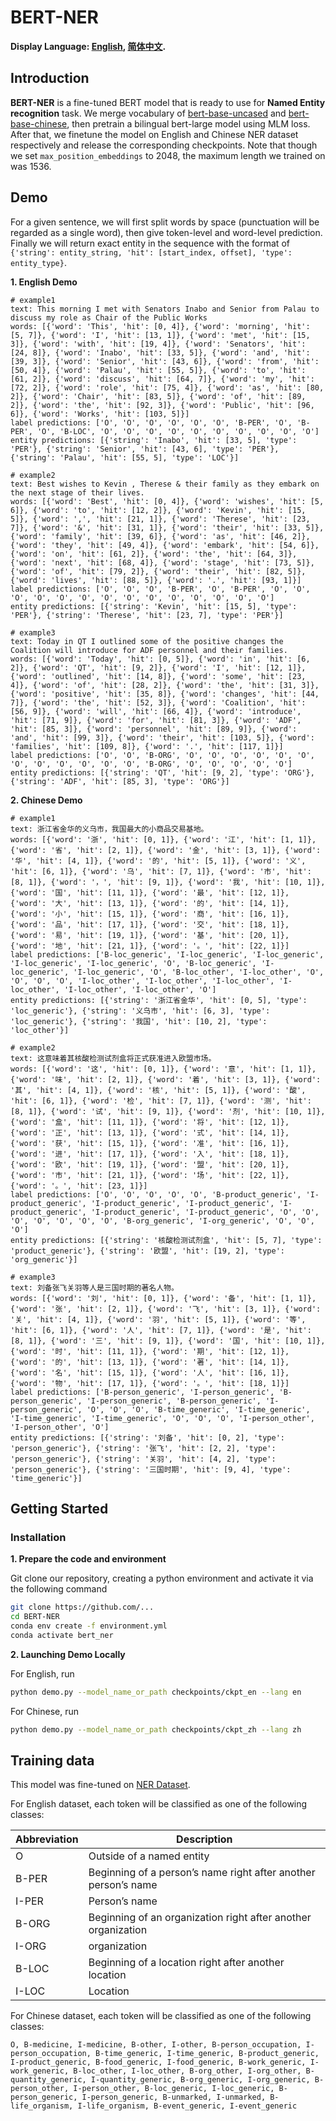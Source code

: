 # BERT-NER

**Display Language: [English](README.md), [简体中文](README_zh.md).**

## Introduction
**BERT-NER** is a fine-tuned BERT model that is ready to use for **Named Entity recognition** task. We merge vocabulary of [bert-base-uncased](https://huggingface.co/google-bert/bert-base-uncased) and [bert-base-chinese](https://huggingface.co/google-bert/bert-base-chinese), then pretrain a bilingual bert-large model using MLM loss. After that, we finetune the model on English and Chinese NER dataset respectively and release the corresponding checkpoints. Note that though we set `max_position_embeddings` to 2048, the maximum length we trained on was 1536.

## Demo
For a given sentence, we will first split words by space (punctuation will be regarded as a single word), then give token-level and word-level prediction. Finally we will return exact entity in the sequence with the  format of  `{'string': entity_string, 'hit': [start_index, offset], 'type': entity_type}`.

**1. English Demo**

```text
# example1
text: This morning I met with Senators Inabo and Senior from Palau to discuss my role as Chair of the Public Works
words: [{'word': 'This', 'hit': [0, 4]}, {'word': 'morning', 'hit': [5, 7]}, {'word': 'I', 'hit': [13, 1]}, {'word': 'met', 'hit': [15, 3]}, {'word': 'with', 'hit': [19, 4]}, {'word': 'Senators', 'hit': [24, 8]}, {'word': 'Inabo', 'hit': [33, 5]}, {'word': 'and', 'hit': [39, 3]}, {'word': 'Senior', 'hit': [43, 6]}, {'word': 'from', 'hit': [50, 4]}, {'word': 'Palau', 'hit': [55, 5]}, {'word': 'to', 'hit': [61, 2]}, {'word': 'discuss', 'hit': [64, 7]}, {'word': 'my', 'hit': [72, 2]}, {'word': 'role', 'hit': [75, 4]}, {'word': 'as', 'hit': [80, 2]}, {'word': 'Chair', 'hit': [83, 5]}, {'word': 'of', 'hit': [89, 2]}, {'word': 'the', 'hit': [92, 3]}, {'word': 'Public', 'hit': [96, 6]}, {'word': 'Works', 'hit': [103, 5]}]
label predictions: ['O', 'O', 'O', 'O', 'O', 'O', 'B-PER', 'O', 'B-PER', 'O', 'B-LOC', 'O', 'O', 'O', 'O', 'O', 'O', 'O', 'O', 'O', 'O']
entity predictions: [{'string': 'Inabo', 'hit': [33, 5], 'type': 'PER'}, {'string': 'Senior', 'hit': [43, 6], 'type': 'PER'}, {'string': 'Palau', 'hit': [55, 5], 'type': 'LOC'}]

# example2
text: Best wishes to Kevin , Therese & their family as they embark on the next stage of their lives.
words: [{'word': 'Best', 'hit': [0, 4]}, {'word': 'wishes', 'hit': [5, 6]}, {'word': 'to', 'hit': [12, 2]}, {'word': 'Kevin', 'hit': [15, 5]}, {'word': ',', 'hit': [21, 1]}, {'word': 'Therese', 'hit': [23, 7]}, {'word': '&', 'hit': [31, 1]}, {'word': 'their', 'hit': [33, 5]}, {'word': 'family', 'hit': [39, 6]}, {'word': 'as', 'hit': [46, 2]}, {'word': 'they', 'hit': [49, 4]}, {'word': 'embark', 'hit': [54, 6]}, {'word': 'on', 'hit': [61, 2]}, {'word': 'the', 'hit': [64, 3]}, {'word': 'next', 'hit': [68, 4]}, {'word': 'stage', 'hit': [73, 5]}, {'word': 'of', 'hit': [79, 2]}, {'word': 'their', 'hit': [82, 5]}, {'word': 'lives', 'hit': [88, 5]}, {'word': '.', 'hit': [93, 1]}]
label predictions: ['O', 'O', 'O', 'B-PER', 'O', 'B-PER', 'O', 'O', 'O', 'O', 'O', 'O', 'O', 'O', 'O', 'O', 'O', 'O', 'O', 'O']
entity predictions: [{'string': 'Kevin', 'hit': [15, 5], 'type': 'PER'}, {'string': 'Therese', 'hit': [23, 7], 'type': 'PER'}]

# example3
text: Today in QT I outlined some of the positive changes the Coalition will introduce for ADF personnel and their families.
words: [{'word': 'Today', 'hit': [0, 5]}, {'word': 'in', 'hit': [6, 2]}, {'word': 'QT', 'hit': [9, 2]}, {'word': 'I', 'hit': [12, 1]}, {'word': 'outlined', 'hit': [14, 8]}, {'word': 'some', 'hit': [23, 4]}, {'word': 'of', 'hit': [28, 2]}, {'word': 'the', 'hit': [31, 3]}, {'word': 'positive', 'hit': [35, 8]}, {'word': 'changes', 'hit': [44, 7]}, {'word': 'the', 'hit': [52, 3]}, {'word': 'Coalition', 'hit': [56, 9]}, {'word': 'will', 'hit': [66, 4]}, {'word': 'introduce', 'hit': [71, 9]}, {'word': 'for', 'hit': [81, 3]}, {'word': 'ADF', 'hit': [85, 3]}, {'word': 'personnel', 'hit': [89, 9]}, {'word': 'and', 'hit': [99, 3]}, {'word': 'their', 'hit': [103, 5]}, {'word': 'families', 'hit': [109, 8]}, {'word': '.', 'hit': [117, 1]}]
label predictions: ['O', 'O', 'B-ORG', 'O', 'O', 'O', 'O', 'O', 'O', 'O', 'O', 'O', 'O', 'O', 'O', 'B-ORG', 'O', 'O', 'O', 'O', 'O']
entity predictions: [{'string': 'QT', 'hit': [9, 2], 'type': 'ORG'}, {'string': 'ADF', 'hit': [85, 3], 'type': 'ORG'}]
```

**2. Chinese Demo**

```text
# example1
text: 浙江省金华的义乌市，我国最大的小商品交易基地。
words: [{'word': '浙', 'hit': [0, 1]}, {'word': '江', 'hit': [1, 1]}, {'word': '省', 'hit': [2, 1]}, {'word': '金', 'hit': [3, 1]}, {'word': '华', 'hit': [4, 1]}, {'word': '的', 'hit': [5, 1]}, {'word': '义', 'hit': [6, 1]}, {'word': '乌', 'hit': [7, 1]}, {'word': '市', 'hit': [8, 1]}, {'word': '，', 'hit': [9, 1]}, {'word': '我', 'hit': [10, 1]}, {'word': '国', 'hit': [11, 1]}, {'word': '最', 'hit': [12, 1]}, {'word': '大', 'hit': [13, 1]}, {'word': '的', 'hit': [14, 1]}, {'word': '小', 'hit': [15, 1]}, {'word': '商', 'hit': [16, 1]}, {'word': '品', 'hit': [17, 1]}, {'word': '交', 'hit': [18, 1]}, {'word': '易', 'hit': [19, 1]}, {'word': '基', 'hit': [20, 1]}, {'word': '地', 'hit': [21, 1]}, {'word': '。', 'hit': [22, 1]}]
label predictions: ['B-loc_generic', 'I-loc_generic', 'I-loc_generic', 'I-loc_generic', 'I-loc_generic', 'O', 'B-loc_generic', 'I-loc_generic', 'I-loc_generic', 'O', 'B-loc_other', 'I-loc_other', 'O', 'O', 'O', 'O', 'I-loc_other', 'I-loc_other', 'I-loc_other', 'I-loc_other', 'I-loc_other', 'I-loc_other', 'O']
entity predictions: [{'string': '浙江省金华', 'hit': [0, 5], 'type': 'loc_generic'}, {'string': '义乌市', 'hit': [6, 3], 'type': 'loc_generic'}, {'string': '我国', 'hit': [10, 2], 'type': 'loc_other'}]

# example2
text: 这意味着其核酸检测试剂盒将正式获准进入欧盟市场。
words: [{'word': '这', 'hit': [0, 1]}, {'word': '意', 'hit': [1, 1]}, {'word': '味', 'hit': [2, 1]}, {'word': '着', 'hit': [3, 1]}, {'word': '其', 'hit': [4, 1]}, {'word': '核', 'hit': [5, 1]}, {'word': '酸', 'hit': [6, 1]}, {'word': '检', 'hit': [7, 1]}, {'word': '测', 'hit': [8, 1]}, {'word': '试', 'hit': [9, 1]}, {'word': '剂', 'hit': [10, 1]}, {'word': '盒', 'hit': [11, 1]}, {'word': '将', 'hit': [12, 1]}, {'word': '正', 'hit': [13, 1]}, {'word': '式', 'hit': [14, 1]}, {'word': '获', 'hit': [15, 1]}, {'word': '准', 'hit': [16, 1]}, {'word': '进', 'hit': [17, 1]}, {'word': '入', 'hit': [18, 1]}, {'word': '欧', 'hit': [19, 1]}, {'word': '盟', 'hit': [20, 1]}, {'word': '市', 'hit': [21, 1]}, {'word': '场', 'hit': [22, 1]}, {'word': '。', 'hit': [23, 1]}]
label predictions: ['O', 'O', 'O', 'O', 'O', 'B-product_generic', 'I-product_generic', 'I-product_generic', 'I-product_generic', 'I-product_generic', 'I-product_generic', 'I-product_generic', 'O', 'O', 'O', 'O', 'O', 'O', 'O', 'B-org_generic', 'I-org_generic', 'O', 'O', 'O']
entity predictions: [{'string': '核酸检测试剂盒', 'hit': [5, 7], 'type': 'product_generic'}, {'string': '欧盟', 'hit': [19, 2], 'type': 'org_generic'}]

# example3
text: 刘备张飞关羽等人是三国时期的著名人物。
words: [{'word': '刘', 'hit': [0, 1]}, {'word': '备', 'hit': [1, 1]}, {'word': '张', 'hit': [2, 1]}, {'word': '飞', 'hit': [3, 1]}, {'word': '关', 'hit': [4, 1]}, {'word': '羽', 'hit': [5, 1]}, {'word': '等', 'hit': [6, 1]}, {'word': '人', 'hit': [7, 1]}, {'word': '是', 'hit': [8, 1]}, {'word': '三', 'hit': [9, 1]}, {'word': '国', 'hit': [10, 1]}, {'word': '时', 'hit': [11, 1]}, {'word': '期', 'hit': [12, 1]}, {'word': '的', 'hit': [13, 1]}, {'word': '著', 'hit': [14, 1]}, {'word': '名', 'hit': [15, 1]}, {'word': '人', 'hit': [16, 1]}, {'word': '物', 'hit': [17, 1]}, {'word': '。', 'hit': [18, 1]}]
label predictions: ['B-person_generic', 'I-person_generic', 'B-person_generic', 'I-person_generic', 'B-person_generic', 'I-person_generic', 'O', 'O', 'O', 'B-time_generic', 'I-time_generic', 'I-time_generic', 'I-time_generic', 'O', 'O', 'O', 'I-person_other', 'I-person_other', 'O']
entity predictions: [{'string': '刘备', 'hit': [0, 2], 'type': 'person_generic'}, {'string': '张飞', 'hit': [2, 2], 'type': 'person_generic'}, {'string': '关羽', 'hit': [4, 2], 'type': 'person_generic'}, {'string': '三国时期', 'hit': [9, 4], 'type': 'time_generic'}]
```

## Getting Started
### Installation

**1. Prepare the code and environment**

Git clone our repository, creating a python environment and activate it via the following command

```bash
git clone https://github.com/...
cd BERT-NER
conda env create -f environment.yml
conda activate bert_ner
```

**2. Launching Demo Locally**

For English, run
```bash
python demo.py --model_name_or_path checkpoints/ckpt_en --lang en
```
For Chinese, run
```bash
python demo.py --model_name_or_path checkpoints/ckpt_zh --lang zh
```

## Training data

This model was fine-tuned on [NER Dataset](ner). 

For English dataset, each token will be classified as one of the following classes:

| Abbreviation | Description                                                    |
|--------------|----------------------------------------------------------------|
| O            | Outside of a named entity                                      |
| B-PER        | Beginning of a person’s name right after another person’s name |
| I-PER        | Person’s name                                                  |
| B-ORG        | Beginning of an organization right after another organization  |
| I-ORG        | organization                                                   |
| B-LOC        | Beginning of a location right after another location           |
| I-LOC        | Location                                                       |

For Chinese dataset, each token will be classified as one of the following classes:

```text
O, B-medicine, I-medicine, B-other, I-other, B-person_occupation, I-person_occupation, B-time_generic, I-time_generic, B-product_generic, I-product_generic, B-food_generic, I-food_generic, B-work_generic, I-work_generic, B-loc_other, I-loc_other, B-org_other, I-org_other, B-quantity_generic, I-quantity_generic, B-org_generic, I-org_generic, B-person_other, I-person_other, B-loc_generic, I-loc_generic, B-person_generic, I-person_generic, B-unmarked, I-unmarked, B-life_organism, I-life_organism, B-event_generic, I-event_generic
```
